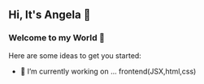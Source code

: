 ## Hi, It's Angela 👋
### Welcome to my World 🤗

Here are some ideas to get you started:

- 🔭 I’m currently working on ... frontend(JSX,html,css)

<!--
**pappykunj/pappykunj** is a ✨ _special_ ✨ repository because its `README.md` (this file) appears on your GitHub profile.

Here are some ideas to get you started:

- 🔭 I’m currently working on ...
- 🌱 I’m currently learning ... javascrpit
- 👯 I’m looking to collaborate on ...
- 🤔 I’m looking for help with ...
- 💬 Ask me about ...
- 📫 How to reach me: ...
- 😄 Pronouns: ...
- ⚡ Fun fact: ...
-->
